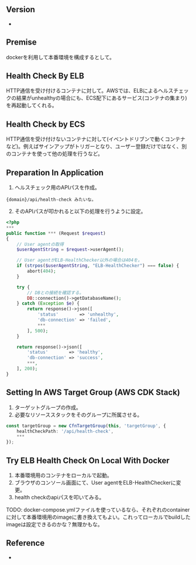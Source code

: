 ## Version
-

## Premise
dockerを利用して本番環境を構成するとして。

## Health Check By ELB
HTTP通信を受け付けるコンテナに対して。AWSでは、ELBによるヘルスチェックの結果がunhealthyの場合にも、ECS配下にあるサービス(コンテナの集まり)を再起動してくれる。

## Health Check by ECS
HTTP通信を受け付けないコンテナに対して(イベントドリブンで動くコンテナなど)。例えばサインアップがトリガーとなり、ユーザー登録だけではなく、別のコンテナを使って他の処理を行うなど。


## Preparation In Application
1. ヘルスチェック用のAPIパスを作成。
```
{domain}/api/health-check みたいな。
```

2. そのAPIパスが叩かれると以下の処理を行うように設定。
```php
<?php
***
public function *** (Request $request)
{
    // User agentの取得
    $userAgentString = $request->userAgent();

    // User agentがELB-HealthChecker以外の場合は404を。
    if (strpos($userAgentString, "ELB-HealthChecker") === false) {
        abort(404);
    }

    try {
        // DBとの接続を確認する。
        DB::connection()->getDatabaseName();
    } catch (Exception $e) {
        return response()->json([
            'status'        => 'unhealthy',
            'db-connection' => 'failed',
            ***
        ], 500);
    }

    return response()->json([
        'status'        => 'healthy',
        'db-connection' => 'success',
        ***,
    ], 200);
}
```

## Setting In AWS Target Group (AWS CDK Stack)
1. ターゲットグループの作成。
2. 必要なリソーススタックをそのグループに所属させる。

```typescript
const targetGroup = new CfnTargetGroup(this, 'targetGroup', {
    healthCheckPath: '/api/health-check',
    ***
});
```

## Try ELB Health Check On Local With Docker
1. 本番環境用のコンテナをローカルで起動。
2. ブラウザのコンソール画面にて、User agentをELB-HealthCheckerに変更。
3. health checkのapiパスを叩いてみる。
 
TODO:
docker-compose.ymlファイルを使っているなら、それぞれのcontainerに対して本番環境用のimageに書き換えてもよい。これってローカルでbuildしたimageは設定できるのかな？無理かもな。

## Reference
- 
